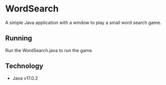 # WordSearch

A simple Java application with a window to play a small word search game.

## Running
Run the WordSearch.java to run the game.

## Technology
- Java v17.0.2
